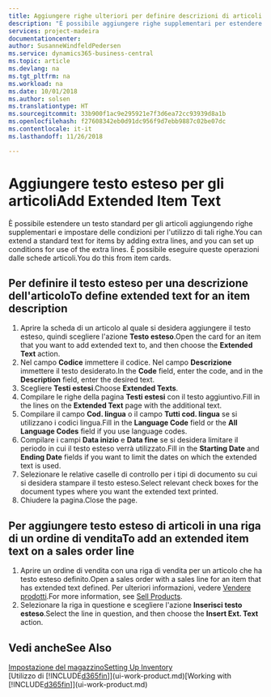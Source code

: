 ```yaml
---
title: Aggiungere righe ulteriori per definire descrizioni di articoli estese | Documenti Microsoft
description: "È possibile aggiungere righe supplementari per estendere il testo standard che descrive un articolo."
services: project-madeira
documentationcenter: 
author: SusanneWindfeldPedersen
ms.service: dynamics365-business-central
ms.topic: article
ms.devlang: na
ms.tgt_pltfrm: na
ms.workload: na
ms.date: 10/01/2018
ms.author: solsen
ms.translationtype: HT
ms.sourcegitcommit: 33b900f1ac9e295921e7f3d6ea72cc93939d8a1b
ms.openlocfilehash: f27608342eb0d91dc956f9d7ebb9887c02be07dc
ms.contentlocale: it-it
ms.lasthandoff: 11/26/2018

---
```

# <a name="add-extended-item-text"></a><span data-ttu-id="57461-103">Aggiungere testo esteso per gli articoli</span><span class="sxs-lookup"><span data-stu-id="57461-103">Add Extended Item Text</span></span>
<span data-ttu-id="57461-104">È possibile estendere un testo standard per gli articoli aggiungendo righe supplementari e impostare delle condizioni per l'utilizzo di tali righe.</span><span class="sxs-lookup"><span data-stu-id="57461-104">You can extend a standard text for items by adding extra lines, and you can set up conditions for use of the extra lines.</span></span> <span data-ttu-id="57461-105">È possibile eseguire queste operazioni dalle schede articoli.</span><span class="sxs-lookup"><span data-stu-id="57461-105">You do this from item cards.</span></span>

## <a name="to-define-extended-text-for-an-item-description"></a><span data-ttu-id="57461-106">Per definire il testo esteso per una descrizione dell'articolo</span><span class="sxs-lookup"><span data-stu-id="57461-106">To define extended text for an item description</span></span>
1. <span data-ttu-id="57461-107">Aprire la scheda di un articolo al quale si desidera aggiungere il testo esteso, quindi scegliere l'azione **Testo esteso**.</span><span class="sxs-lookup"><span data-stu-id="57461-107">Open the card for an item that you want to add extended text to, and then choose the **Extended Text** action.</span></span>
2. <span data-ttu-id="57461-108">Nel campo **Codice** immettere il codice. Nel campo **Descrizione** immettere il testo desiderato.</span><span class="sxs-lookup"><span data-stu-id="57461-108">In the **Code** field, enter the code, and in the **Description** field, enter the desired text.</span></span>
3. <span data-ttu-id="57461-109">Scegliere **Testi estesi**.</span><span class="sxs-lookup"><span data-stu-id="57461-109">Choose **Extended Texts**.</span></span>
4. <span data-ttu-id="57461-110">Compilare le righe della pagina **Testi estesi** con il testo aggiuntivo.</span><span class="sxs-lookup"><span data-stu-id="57461-110">Fill in the lines on the **Extended Text** page with the additional text.</span></span>
5. <span data-ttu-id="57461-111">Compilare il campo **Cod. lingua** o il campo **Tutti cod. lingua** se si utilizzano i codici lingua.</span><span class="sxs-lookup"><span data-stu-id="57461-111">Fill in the **Language Code** field or the **All Language Codes** field if you use language codes.</span></span>
6. <span data-ttu-id="57461-112">Compilare i campi **Data inizio** e **Data fine** se si desidera limitare il periodo in cui il testo esteso verrà utilizzato.</span><span class="sxs-lookup"><span data-stu-id="57461-112">Fill in the **Starting Date** and **Ending Date** fields if you want to limit the dates on which the extended text is used.</span></span>
7. <span data-ttu-id="57461-113">Selezionare le relative caselle di controllo per i tipi di documento su cui si desidera stampare il testo esteso.</span><span class="sxs-lookup"><span data-stu-id="57461-113">Select relevant check boxes for the document types where you want the extended text printed.</span></span>
8. <span data-ttu-id="57461-114">Chiudere la pagina.</span><span class="sxs-lookup"><span data-stu-id="57461-114">Close the page.</span></span>

## <a name="to-add-an-extended-item-text-on-a-sales-order-line"></a><span data-ttu-id="57461-115">Per aggiungere testo esteso di articoli in una riga di un ordine di vendita</span><span class="sxs-lookup"><span data-stu-id="57461-115">To add an extended item text on a sales order line</span></span>
1. <span data-ttu-id="57461-116">Aprire un ordine di vendita con una riga di vendita per un articolo che ha testo esteso definito.</span><span class="sxs-lookup"><span data-stu-id="57461-116">Open a sales order with a sales line for an item that has extended text defined.</span></span> <span data-ttu-id="57461-117">Per ulteriori informazioni, vedere [Vendere prodotti](sales-how-sell-products.md).</span><span class="sxs-lookup"><span data-stu-id="57461-117">For more information, see [Sell Products](sales-how-sell-products.md).</span></span>
2. <span data-ttu-id="57461-118">Selezionare la riga in questione e scegliere l'azione **Inserisci testo esteso**.</span><span class="sxs-lookup"><span data-stu-id="57461-118">Select the line in question, and then choose the **Insert Ext. Text** action.</span></span>

## <a name="see-also"></a><span data-ttu-id="57461-119">Vedi anche</span><span class="sxs-lookup"><span data-stu-id="57461-119">See Also</span></span>
[<span data-ttu-id="57461-120">Impostazione del magazzino</span><span class="sxs-lookup"><span data-stu-id="57461-120">Setting Up Inventory</span></span>](inventory-setup-inventory.md)  
<span data-ttu-id="57461-121">[Utilizzo di [!INCLUDE[d365fin](includes/d365fin_md.md)]](ui-work-product.md)</span><span class="sxs-lookup"><span data-stu-id="57461-121">[Working with [!INCLUDE[d365fin](includes/d365fin_md.md)]](ui-work-product.md)</span></span>

